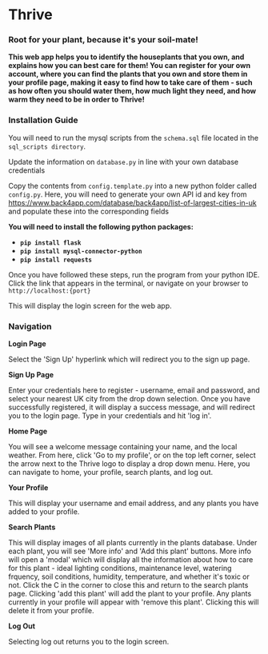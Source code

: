# **Thrive**
### Root for your plant, because it's your soil-mate!

**This web app helps you to identify the houseplants that you own, and explains how you can best care for them! You can register for your own account, where you can find the plants that you own and store them in your profile page, making it easy to find how to take care of them - such as how often you should water them, how much light they need, and how warm they need to be in order to Thrive!**

### Installation Guide

You will need to run the mysql scripts from the `schema.sql` file located in the `sql_scripts directory`. 

Update the information on `database.py` in line with your own database credentials

Copy the contents from `config.template.py` into a new python folder called `config.py`. Here, you will need to generate your own API id and key from https://www.back4app.com/database/back4app/list-of-largest-cities-in-uk and populate these into the corresponding fields

**You will need to install the following python packages:**
- **`pip install flask`**
- **`pip install mysql-connector-python`**
- **`pip install requests`**

Once you have followed these steps, run the program from your python IDE. Click the link that appears in the terminal, or navigate on your browser to `http://localhost:{port}`

This will display the login screen for the web app.

### Navigation

**Login Page**

Select the 'Sign Up' hyperlink which will redirect you to the sign up page. 

**Sign Up Page**

Enter your credentials here to register - username, email and password, and select your nearest UK city from the drop down selection. Once you have successfully registered, it will display a success message, and will redirect you to the login page. Type in your credentials and hit 'log in'.

**Home Page**

You will see a welcome message containing your name, and the local weather. From here, click 'Go to my profile', or on the top left corner, select the arrow next to the Thrive logo to display a drop down menu. Here, you can navigate to home, your profile, search plants, and log out. 

**Your Profile**

This will display your username and email address, and any plants you have added to your profile.

**Search Plants**

This will display images of all plants currently in the plants database.  Under each plant, you will see 'More info' and 'Add this plant' buttons. More info will open a 'modal' which will display all the information about how to care for this plant - ideal lighting conditions, maintenance level, watering frquency, soil conditions, humidity, temperature, and whether it's toxic or not. Click the C in the corner to close this and return to the search plants page. Clicking 'add this plant' will add the plant to your profile. Any plants currently in your profile will appear with 'remove this plant'. Clicking this will delete it from your profile. 

**Log Out**

Selecting log out returns you to the login screen. 


